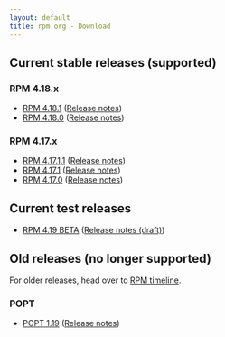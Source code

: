 ```yaml
---
layout: default
title: rpm.org - Download
---
```


## Current stable releases (supported)
### RPM 4.18.x
* [RPM 4.18.1](https://ftp.osuosl.org/pub/rpm/releases/rpm-4.18.x/rpm-4.18.1.tar.bz2) ([Release notes](wiki/Releases/4.18.1.html))
* [RPM 4.18.0](https://ftp.osuosl.org/pub/rpm/releases/rpm-4.18.x/rpm-4.18.0.tar.bz2) ([Release notes](wiki/Releases/4.18.0.html))

### RPM 4.17.x
* [RPM 4.17.1.1](https://ftp.osuosl.org/pub/rpm/releases/rpm-4.17.x/rpm-4.17.1.1.tar.bz2) ([Release notes](wiki/Releases/4.17.1.1.html))
* [RPM 4.17.1](https://ftp.osuosl.org/pub/rpm/releases/rpm-4.17.x/rpm-4.17.1.tar.bz2) ([Release notes](wiki/Releases/4.17.1.html))
* [RPM 4.17.0](https://ftp.osuosl.org/pub/rpm/releases/rpm-4.17.x/rpm-4.17.0.tar.bz2) ([Release notes](wiki/Releases/4.17.0.html))

## Current test releases
* [RPM 4.19 BETA](https://ftp.osuosl.org/pub/rpm/releases/testing/rpm-4.18.92.tar.bz2) ([Release notes (draft)](wiki/Releases/4.19.0.html))

## Old releases (no longer supported)

For older releases, head over to [RPM timeline](timeline.html).

### POPT

* [POPT 1.19](https://ftp.osuosl.org/pub/rpm/popt/releases/popt-1.x/popt-1.19.tar.gz) ([Release notes](https://github.com/rpm-software-management/popt/releases/tag/popt-1.19-release))
